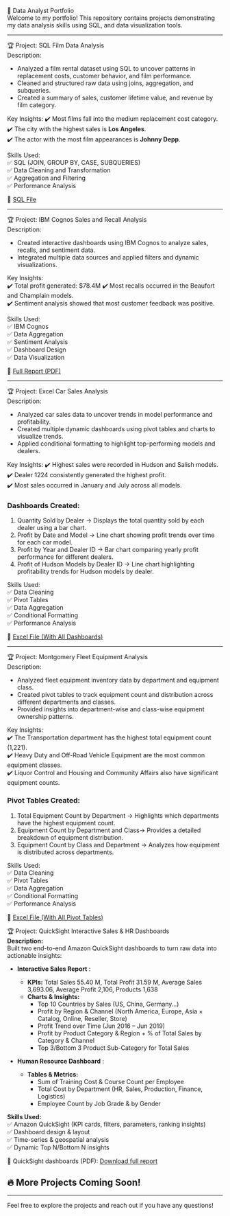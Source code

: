 🚀 Data Analyst Portfolio  
Welcome to my portfolio! This repository contains projects demonstrating my data analysis skills using SQL, and data visualization tools.  

---

🏆 Project: SQL Film Data Analysis  
Description:
- Analyzed a film rental dataset using SQL to uncover patterns in replacement costs, customer behavior, and film performance.  
- Cleaned and structured raw data using joins, aggregation, and subqueries.  
- Created a summary of sales, customer lifetime value, and revenue by film category.  

Key Insights: 
✔️ Most films fall into the medium replacement cost category.  
✔️ The city with the highest sales is **Los Angeles**.  
✔️ The actor with the most film appearances is **Johnny Depp**.  

Skills Used:  
✅ SQL (JOIN, GROUP BY, CASE, SUBQUERIES)  
✅ Data Cleaning and Transformation  
✅ Aggregation and Filtering  
✅ Performance Analysis  

📎 [SQL File](./THEPROJECT_Postgre.sql) 

---

🏆 Project: IBM Cognos Sales and Recall Analysis  
Description: 
- Created interactive dashboards using IBM Cognos to analyze sales, recalls, and sentiment data.  
- Integrated multiple data sources and applied filters and dynamic visualizations.  

Key Insights:  
✔️ Total profit generated: $78.4M 
✔️ Most recalls occurred in the Beaufort and Champlain models.  
✔️ Sentiment analysis showed that most customer feedback was positive.  

Skills Used:  
✅ IBM Cognos  
✅ Data Aggregation  
✅ Sentiment Analysis  
✅ Dashboard Design  
✅ Data Visualization  

📎 [Full Report (PDF)](./IBMCognosDashboards.pdf)

---
🏆 Project: Excel Car Sales Analysis  
Description: 
- Analyzed car sales data to uncover trends in model performance and profitability.  
- Created multiple dynamic dashboards using pivot tables and charts to visualize trends.  
- Applied conditional formatting to highlight top-performing models and dealers.  

Key Insights: 
✔️ Highest sales were recorded in Hudson and Salish models.  
✔️ Dealer 1224 consistently generated the highest profit.  
✔️ Most sales occurred in January and July across all models.  

### Dashboards Created:  
1. Quantity Sold by Dealer → Displays the total quantity sold by each dealer using a bar chart.  
2. Profit by Date and Model → Line chart showing profit trends over time for each car model.  
3. Profit by Year and Dealer ID → Bar chart comparing yearly profit performance for different dealers.  
4. Profit of Hudson Models by Dealer ID → Line chart highlighting profitability trends for Hudson models by dealer.  

Skills Used:  
✅ Data Cleaning  
✅ Pivot Tables  
✅ Data Aggregation  
✅ Conditional Formatting  
✅ Performance Analysis  

📎 [Excel File (With All Dashboards)](./CarSalesByModelEnd.xlsx)

---

🏆 Project: Montgomery Fleet Equipment Analysis  
Description: 
- Analyzed fleet equipment inventory data by department and equipment class.  
- Created pivot tables to track equipment count and distribution across different departments and classes.  
- Provided insights into department-wise and class-wise equipment ownership patterns.  

Key Insights:  
✔️ The Transportation department has the highest total equipment count (1,221).  
✔️ Heavy Duty and Off-Road Vehicle Equipment are the most common equipment classes.  
✔️ Liquor Control and Housing and Community Affairs also have significant equipment counts.  

### Pivot Tables Created: 
1. Total Equipment Count by Department → Highlights which departments have the highest equipment count.  
2. Equipment Count by Department and Class→ Provides a detailed breakdown of equipment distribution.  
3. Equipment Count by Class and Department → Analyzes how equipment is distributed across departments.  

Skills Used:  
✅ Data Cleaning  
✅ Pivot Tables  
✅ Data Aggregation  
✅ Conditional Formatting  
✅ Performance Analysis  

📎 [Excel File (With All Pivot Tables)](./Montgomery_Fleet_Equipment_Analysis.xlsx) 

🏆 Project: QuickSight Interactive Sales & HR Dashboards  
**Description:**  
Built two end-to-end Amazon QuickSight dashboards to turn raw data into actionable insights:  

- **Interactive Sales Report** :  
  - **KPIs:** Total Sales 55.40 M, Total Profit 31.59 M, Average Sales 3,693.06, Average Profit 2,106, Products 1,638  
  - **Charts & Insights:**  
    - Top 10 Countries by Sales (US, China, Germany…)  
    - Profit by Region & Channel (North America, Europe, Asia × Catalog, Online, Reseller, Store)  
    - Profit Trend over Time (Jun 2016 – Jun 2019)  
    - Profit by Product Category & Region + % of Total Sales by Category & Channel  
    - Top 3/Bottom 3 Product Sub-Category for Total Sales  

- **Human Resource Dashboard** :  
  - **Tables & Metrics:**  
    - Sum of Training Cost & Course Count per Employee  
    - Total Cost by Department (HR, Sales, Production, Finance, Logistics)  
    - Employee Count by Job Grade & by Gender  

**Skills Used:**  
✅ Amazon QuickSight (KPI cards, filters, parameters, ranking insights)  
✅ Dashboard design & layout  
✅ Time-series & geospatial analysis  
✅ Dynamic Top N/Bottom N insights  

📎 QuickSight dashboards (PDF): [Download full report](QuicksightWork.pdf)



## 🔥 More Projects Coming Soon!  


---

Feel free to explore the projects and reach out if you have any questions!
